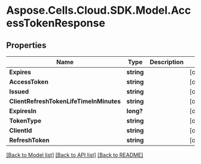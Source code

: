 # Aspose.Cells.Cloud.SDK.Model.AccessTokenResponse
## Properties

Name | Type | Description | Notes
------------ | ------------- | ------------- | -------------
**Expires** | **string** |  | [optional] 
**AccessToken** | **string** |  | [optional] 
**Issued** | **string** |  | [optional] 
**ClientRefreshTokenLifeTimeInMinutes** | **string** |  | [optional] 
**ExpiresIn** | **long?** |  | [optional] 
**TokenType** | **string** |  | [optional] 
**ClientId** | **string** |  | [optional] 
**RefreshToken** | **string** |  | [optional] 

[[Back to Model list]](../README.md#documentation-for-models) [[Back to API list]](../README.md#documentation-for-api-endpoints) [[Back to README]](../README.md)

